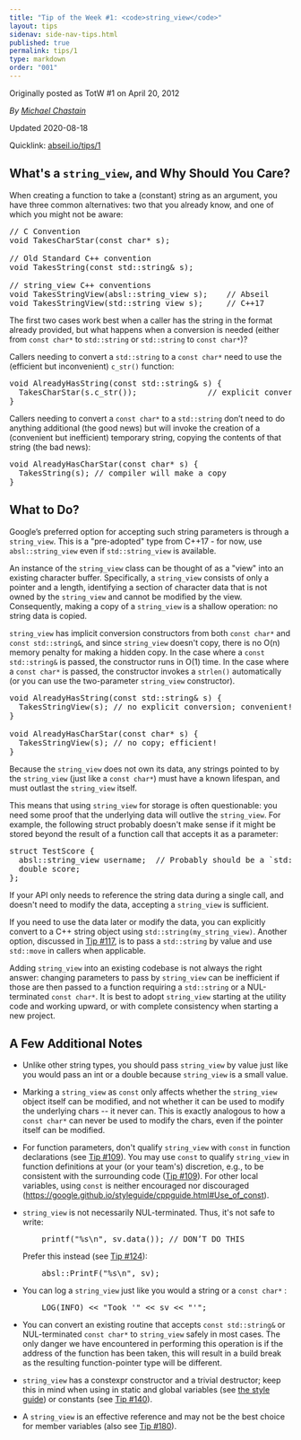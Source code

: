 ```yaml
---
title: "Tip of the Week #1: <code>string_view</code>"
layout: tips
sidenav: side-nav-tips.html
published: true
permalink: tips/1
type: markdown
order: "001"
---
```


Originally posted as TotW #1 on April 20, 2012

*By [Michael Chastain](mailto:mec.desktop@gmail.com)*

Updated 2020-08-18

Quicklink: [abseil.io/tips/1](https://abseil.io/tips/1)


## What's a <code>string_view</code>, and Why Should You Care?

When creating a function to take a (constant) string as an argument, you have
three common alternatives: two that you already know, and one of which you might
not be aware:

<pre class="prettyprint lang-cpp code">
// C Convention
void TakesCharStar(const char* s);

// Old Standard C++ convention
void TakesString(const std::string& s);

// string_view C++ conventions
void TakesStringView(absl::string_view s);    // Abseil
void TakesStringView(std::string_view s);     // C++17
</pre>

The first two cases work best when a caller has the string in the format already
provided, but what happens when a conversion is needed (either from `const
char*` to `std::string` or `std::string` to `const char*`)?

Callers needing to convert a `std::string` to a `const char*` need to use the
(efficient but inconvenient) `c_str()` function:

<pre class="prettyprint lang-cpp code">
void AlreadyHasString(const std::string& s) {
  TakesCharStar(s.c_str());               // explicit conversion
}
</pre>

Callers needing to convert a `const char*` to a `std::string` don’t need to do
anything additional (the good news) but will invoke the creation of a
(convenient but inefficient) temporary string, copying the contents of that
string (the bad news):

<pre class="prettyprint lang-cpp code">
void AlreadyHasCharStar(const char* s) {
  TakesString(s); // compiler will make a copy
}
</pre>

## What to Do?

Google’s preferred option for accepting such string parameters is through a
`string_view`. This is a "pre-adopted" type from C++17 - for now, use
`absl::string_view` even if `std::string_view` is available.

An instance of the `string_view` class can be thought of as a "view" into an
existing character buffer. Specifically, a `string_view` consists of only a
pointer and a length, identifying a section of character data that is not owned
by the `string_view` and cannot be modified by the view. Consequently, making a
copy of a `string_view` is a shallow operation: no string data is copied.

`string_view` has implicit conversion constructors from both `const char*` and
`const std::string&`, and since `string_view` doesn't copy, there is no O(n)
memory penalty for making a hidden copy. In the case where a `const
std::string&` is passed, the constructor runs in O(1) time. In the case where a
`const char*` is passed, the constructor invokes a `strlen()` automatically (or
you can use the two-parameter `string_view` constructor).

<pre class="prettyprint lang-cpp code">
void AlreadyHasString(const std::string& s) {
  TakesStringView(s); // no explicit conversion; convenient!
}

void AlreadyHasCharStar(const char* s) {
  TakesStringView(s); // no copy; efficient!
}
</pre>

Because the `string_view` does not own its data, any strings pointed to by the
`string_view` (just like a `const char*`) must have a known lifespan, and must
outlast the `string_view` itself.

This means that using `string_view` for storage is often questionable: you need
some proof that the underlying data will outlive the `string_view`. For example,
the following struct probably doesn't make sense if it might be stored beyond
the result of a function call that accepts it as a parameter:

<pre class="prettyprint lang-cpp bad-code">
struct TestScore {
  absl::string_view username;  // Probably should be a `std::string`
  double score;
};
</pre>

If your API only needs to reference the string data during a single call, and
doesn't need to modify the data, accepting a `string_view` is sufficient.

If you need to use the data later or modify the data, you can explicitly convert
to a C++ string object using `std::string(my_string_view)`. Another option,
discussed in [Tip #117](/tips/117), is to pass a `std::string` by value and use
`std::move` in callers when applicable.

Adding `string_view` into an existing codebase is not always the right answer:
changing parameters to pass by `string_view` can be inefficient if those are
then passed to a function requiring a `std::string` or a NUL-terminated `const
char*`. It is best to adopt `string_view` starting at the utility code and
working upward, or with complete consistency when starting a new project.

## A Few Additional Notes

*   Unlike other string types, you should pass `string_view` by value just like
    you would pass an int or a double because `string_view` is a small value.
*   Marking a `string_view` as `const` only affects whether the `string_view`
    object itself can be modified, and not whether it can be used to modify the
    underlying chars -- it never can. This is exactly analogous to how a `const
    char*` can never be used to modify the chars, even if the pointer itself can
    be modified.
*   For function parameters, don't qualify `string_view` with `const` in
    function declarations (see [Tip #109](/tips/109)). You may use `const` to
    qualify `string_view` in function definitions at your (or your team's)
    discretion, e.g., to be consistent with the surrounding code
    ([Tip #109](/tips/109)). For other local variables, using `const` is neither
    encouraged nor discouraged
    (https://google.github.io/styleguide/cppguide.html#Use_of_const).
*   `string_view` is not necessarily NUL-terminated. Thus, it's not safe to
    write:

    <pre class="prettyprint lang-cpp bad-code">
        printf("%s\n", sv.data()); // DON’T DO THIS
    </pre>

    Prefer this instead (see [Tip #124](/tips/124)):

    <pre class="prettyprint lang-cpp code">
        absl::PrintF("%s\n", sv);
    </pre>

*   You can log a `string_view` just like you would a string or a `const
    char*` :

    <pre class="prettyprint lang-cpp code">
        LOG(INFO) &lt;&lt; "Took '" &lt;&lt; sv &lt;&lt; "'";
    </pre>

*   You can convert an existing routine that accepts `const std::string&` or
    NUL-terminated `const char*` to `string_view` safely in most cases. The only
    danger we have encountered in performing this operation is if the address of
    the function has been taken, this will result in a build break as the
    resulting function-pointer type will be different.

*   `string_view` has a constexpr constructor and a trivial destructor; keep
    this in mind when using in static and global variables (see
    [the style guide](https://google.github.io/styleguide/cppguide.html#Static_and_Global_Variables))
    or constants (see [Tip #140](/tips/140)).

*   A `string_view` is an effective reference and may not be the best choice for
    member variables (also see [Tip #180](/tips/180)).
